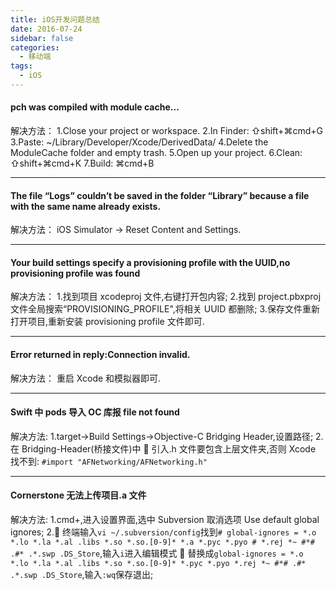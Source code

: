 ```yaml
---
title: iOS开发问题总结
date: 2016-07-24
sidebar: false
categories:
  - 移动端
tags:
  - iOS
---
```


#### pch was compiled with module cache...

解决方法：
1.Close your project or workspace.
2.In Finder: ⇧shift+⌘cmd+G
3.Paste: ~/Library/Developer/Xcode/DerivedData/
4.Delete the ModuleCache folder and empty trash.
5.Open up your project.
6.Clean: ⇧shift+⌘cmd+K
7.Build: ⌘cmd+B

---

#### The file “Logs” couldn’t be saved in the folder “Library” because a file with the same name already exists.

解决方法：
iOS Simulator -> Reset Content and Settings.

---

#### Your build settings specify a provisioning profile with the UUID,no provisioning profile was found

解决方法： 1.找到项目 xcodeproj 文件,右键打开包内容; 2.找到 project.pbxproj 文件全局搜索“PROVISIONING_PROFILE",将相关 UUID 都删除; 3.保存文件重新打开项目,重新安装 provisioning profile 文件即可.

---

#### Error returned in reply:Connection invalid.

解决方法：
重启 Xcode 和模拟器即可.

---

#### Swift 中 pods 导入 OC 库报 file not found

解决方法:
1.target->Build Settings->Objective-C Bridging Header,设置路径; 2.在 Bridging-Header(桥接文件)中  引入.h 文件要包含上层文件夹,否则 Xcode 找不到: `#import "AFNetworking/AFNetworking.h"`

---

#### Cornerstone 无法上传项目.a 文件

解决方法:
1.cmd+,进入设置界面,选中 Subversion 取消选项 Use default global ignores;
2. 终端输入`vi ~/.subversion/config`找到`# global-ignores = *.o *.lo *.la *.al .libs *.so *.so.[0-9]* *.a *.pyc *.pyo # *.rej *~ #*# .#* .*.swp .DS_Store`,输入`i`进入编辑模式  替换成`global-ignores = *.o *.lo *.la *.al .libs *.so *.so.[0-9]* *.pyc *.pyo *.rej *~ #*# .#* .*.swp .DS_Store`,输入`:wq`保存退出;
